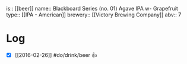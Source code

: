 is:: [[beer]]
name:: Blackboard Series (no. 01) Agave IPA w- Grapefruit
type:: [[IPA - American]]
brewery:: [[Victory Brewing Company]]
abv:: 7

# Log
- [x] [[2016-02-26]] #do/drink/beer 👍
